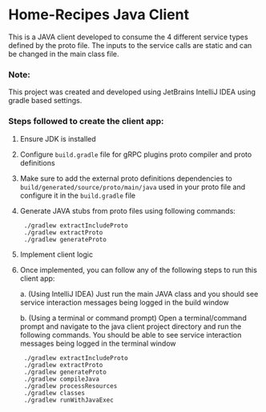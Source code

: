 # Home-Recipes Java Client 

This is a JAVA client developed to consume the 4 different service types defined by the proto file. The inputs to the service calls are static and can be changed in the main class file. 

### Note: 
This project was created and developed using JetBrains IntelliJ IDEA using gradle based settings.

### Steps followed to create the client app:

1. Ensure JDK is installed

2. Configure ```build.gradle``` file for gRPC plugins proto compiler and proto definitions

3. Make sure to add the external proto definitions dependencies to ```build/generated/source/proto/main/java``` used in your proto file and configure it in the ```build.gradle``` file

4. Generate JAVA stubs from proto files using following commands:
   ```
    ./gradlew extractIncludeProto
    ./gradlew extractProto
    ./gradlew generateProto
   ```

5. Implement client logic 

6. Once implemented, you can follow any of the following steps to run this client app:

    a. (Using IntelliJ IDEA) Just run the main JAVA class and you should see service interaction messages being logged in the build window

    b. (Using a terminal or command prompt) Open a terminal/command prompt and navigate to the java client project directory and run the following commands. You should be able to see service interaction messages being logged in the terminal window
        
        ./gradlew extractIncludeProto
        ./gradlew extractProto
        ./gradlew generateProto
        ./gradlew compileJava
        ./gradlew processResources
        ./gradlew classes
        ./gradlew runWithJavaExec
        

